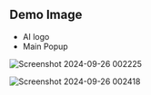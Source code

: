 ## Demo Image

<ul>
  <li>
    AI logo
  </li>

  <li>
    Main Popup
  </li>
</ul>

![Screenshot 2024-09-26 002225](https://github.com/user-attachments/assets/04d7c89b-ab46-4387-a331-43ff492b0149)

![Screenshot 2024-09-26 002418](https://github.com/user-attachments/assets/8b31b822-d6c6-47f9-955f-1509832a4bd2)
